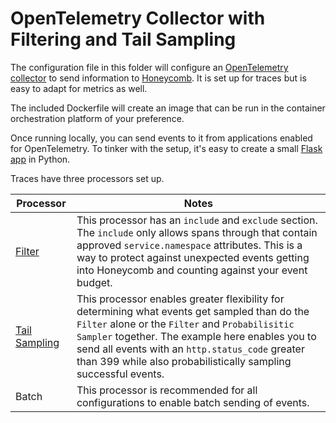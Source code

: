 # OpenTelemetry Collector with Filtering and Tail Sampling

The configuration file in this folder will configure an [OpenTelemetry collector](https://github.com/open-telemetry/opentelemetry-collector) to send information to [Honeycomb](https://www.honeycomb.io/).  It is set up for traces but is easy to adapt for metrics as well.

The included Dockerfile will create an image that can be run in the container orchestration platform of your preference.

Once running locally, you can send events to it from applications enabled for OpenTelemetry.  To tinker with the setup, it's easy to create a small [Flask app](https://opentelemetry.io/docs/instrumentation/python/getting-started/) in Python.  

Traces have three processors set up.  

|Processor|Notes|
|-------|--------|
| [Filter](https://github.com/open-telemetry/opentelemetry-collector-contrib/tree/main/processor/filterprocessor) | This processor has an `include` and `exclude` section.  The `include` only allows spans through that contain approved `service.namespace` attributes.  This is a way to protect against unexpected events getting into Honeycomb and counting against your event budget.|
| [Tail Sampling](https://github.com/open-telemetry/opentelemetry-collector-contrib/tree/main/processor/tailsamplingprocessor) | This processor enables greater flexibility for determining what events get sampled than do the `Filter` alone or the `Filter` and `Probabilisitic Sampler` together.  The example here enables you to send all events with an `http.status_code` greater than 399 while also probabilistically sampling successful events.|
| Batch | This processor is recommended for all configurations to enable batch sending of events.|